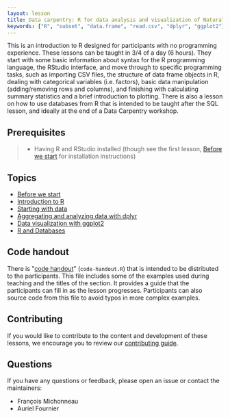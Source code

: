 ```yaml
---
layout: lesson
title: Data carpentry: R for data analysis and visualization of Natural History Collection Data
keywords: ["R", "subset", "data.frame", "read.csv", "dplyr", "ggplot2"]
---
```


This is an introduction to R designed for participants with no programming
experience. These lessons can be taught in 3/4 of a day (6 hours). They start
with some basic information about syntax for the R programming language, the
RStudio interface, and move through to specific programming tasks, such as
importing CSV files, the structure of data frame objects in R, dealing with
categorical variables (i.e. factors), basic data manipulation (adding/removing
rows and columns), and finishing with calculating summary statistics and a brief
introduction to plotting. There is also a lesson on how to use databases from R that is intended to be taught after the SQL lesson, and ideally at the end of a Data Carpentry workshop.

## Prerequisites

> * Having R and RStudio installed (though see the first
> lesson, [Before we start](00-before-we-start.html) for installation
> instructions)

## Topics

* [Before we start](00-before-we-start.html)
* [Introduction to R](01-intro-to-r.html)
* [Starting with data](02-starting-with-data.html)
* [Aggregating and analyzing data with dplyr](03-dplyr.html)
* [Data visualization with ggplot2](04-visualization-ggplot2.html)
* [R and Databases](05-r-and-databases.html)

## Code handout

There is "[code handout](code-handout.R)" (`code-handout.R`) that is intended to
be distributed to the participants. This file includes some of the examples used
during teaching and the titles of the section. It provides a guide that the
participants can fill in as the lesson progresses. Participants can also source
code from this file to avoid typos in more complex examples.

## Contributing

If you would like to contribute to the content and development of these lessons,
we encourage you to review our [contributing guide](CONTRIBUTING.Rmd).

## Questions

If you have any questions or feedback, please open an issue or contact the
maintainers:

* François Michonneau
* Auriel Fournier

